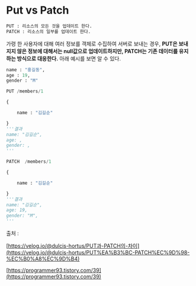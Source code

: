 # Put vs Patch

```python
PUT : 리소스의 모든 것을 업데이트 한다.
PATCH : 리소스의 일부를 업데이트 한다.
```

가령 한 사용자에 대해 여러 정보를 객체로 수집하여 서버로 보내는 경우, **PUT은 보내지지 않은 정보에 대해서는 null값으로 업데이트하지만, PATCH는 기존 데이터를 유지하는 방식으로 대응한다.** 아래 예시를 보면 알 수 있다.

```python
name : "홍길동",
age : 19,
gender : "M"

PUT /members/1

{

    name : "김길순"

}
'''결과
name: "김길순",
age: ,
gender: ,
'''

PATCH  /members/1

{

    name : "김길순"

}
'''결과
name: "김길순",
age: 19,
gender: "M",
'''
```

출처 :

[https://velog.io/@dulcis-hortus/PUT과-PATCH의-차이](https://velog.io/@dulcis-hortus/PUT%EA%B3%BC-PATCH%EC%9D%98-%EC%B0%A8%EC%9D%B4)

[https://programmer93.tistory.com/39](https://programmer93.tistory.com/39)
